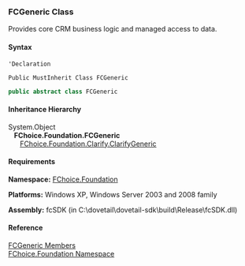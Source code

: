 ﻿### FCGeneric Class

Provides core CRM business logic and managed access to data.

#### Syntax

```vbnet
'Declaration

Public MustInherit Class FCGeneric 
```

```csharp
public abstract class FCGeneric 
```

#### Inheritance Hierarchy

System.Object  
   **FChoice.Foundation.FCGeneric**  
      [FChoice.Foundation.Clarify.ClarifyGeneric](fcSDK~FChoice.Foundation.Clarify.ClarifyGeneric.md)  

#### Requirements

**Namespace:** [FChoice.Foundation](fcSDK~FChoice.Foundation_namespace.md)

**Platforms:** Windows XP, Windows Server 2003 and 2008 family

**Assembly:** fcSDK (in C:\\dovetail\\dovetail-sdk\\build\\Release\\fcSDK.dll)



#### Reference

[FCGeneric Members](fcSDK~FChoice.Foundation.FCGeneric_members.md)  
[FChoice.Foundation Namespace](fcSDK~FChoice.Foundation_namespace.md)